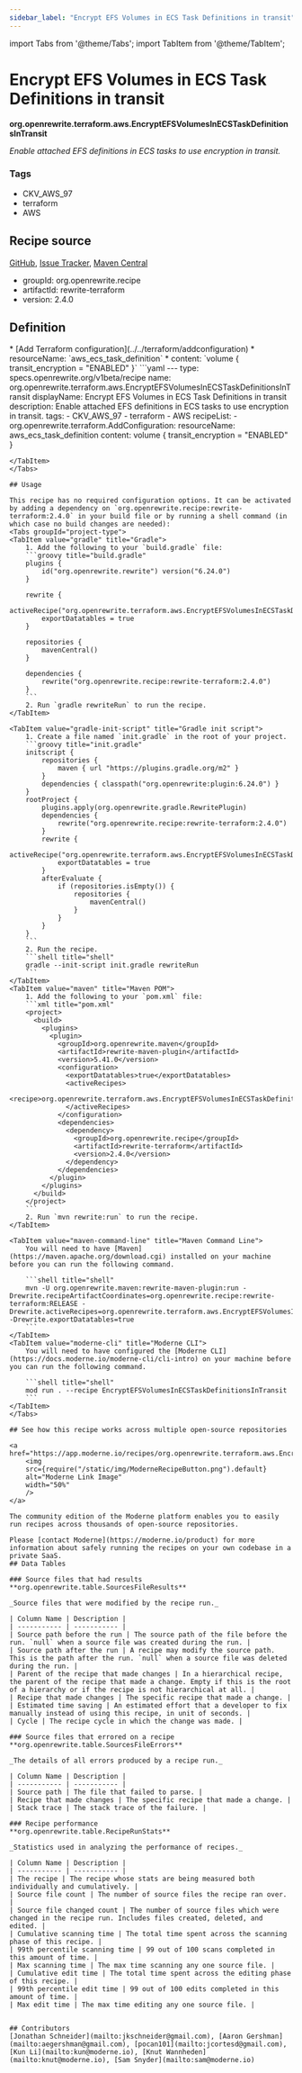 ```yaml
---
sidebar_label: "Encrypt EFS Volumes in ECS Task Definitions in transit"
---
```


import Tabs from '@theme/Tabs';
import TabItem from '@theme/TabItem';

# Encrypt EFS Volumes in ECS Task Definitions in transit

**org.openrewrite.terraform.aws.EncryptEFSVolumesInECSTaskDefinitionsInTransit**

_Enable attached EFS definitions in ECS tasks to use encryption in transit._

### Tags

* CKV_AWS_97
* terraform
* AWS

## Recipe source

[GitHub](https://github.com/openrewrite/rewrite-terraform/blob/main/src/main/resources/META-INF/rewrite/aws.yml), [Issue Tracker](https://github.com/openrewrite/rewrite-terraform/issues), [Maven Central](https://central.sonatype.com/artifact/org.openrewrite.recipe/rewrite-terraform/2.4.0/jar)

* groupId: org.openrewrite.recipe
* artifactId: rewrite-terraform
* version: 2.4.0


## Definition

<Tabs groupId="recipe-type">
<TabItem value="recipe-list" title="Recipe List" >
* [Add Terraform configuration](../../terraform/addconfiguration)
  * resourceName: `aws_ecs_task_definition`
  * content: `volume {   transit_encryption = "ENABLED" }`

</TabItem>

<TabItem value="yaml-recipe-list" title="Yaml Recipe List">
```yaml
---
type: specs.openrewrite.org/v1beta/recipe
name: org.openrewrite.terraform.aws.EncryptEFSVolumesInECSTaskDefinitionsInTransit
displayName: Encrypt EFS Volumes in ECS Task Definitions in transit
description: Enable attached EFS definitions in ECS tasks to use encryption in transit.
tags:
  - CKV_AWS_97
  - terraform
  - AWS
recipeList:
  - org.openrewrite.terraform.AddConfiguration:
      resourceName: aws_ecs_task_definition
      content: volume {
  transit_encryption = "ENABLED"
}

```
</TabItem>
</Tabs>

## Usage

This recipe has no required configuration options. It can be activated by adding a dependency on `org.openrewrite.recipe:rewrite-terraform:2.4.0` in your build file or by running a shell command (in which case no build changes are needed): 
<Tabs groupId="project-type">
<TabItem value="gradle" title="Gradle">
    1. Add the following to your `build.gradle` file:
    ```groovy title="build.gradle"
    plugins {
        id("org.openrewrite.rewrite") version("6.24.0")
    }
    
    rewrite {
        activeRecipe("org.openrewrite.terraform.aws.EncryptEFSVolumesInECSTaskDefinitionsInTransit")
        exportDatatables = true
    }
    
    repositories {
        mavenCentral()
    }
    
    dependencies {
        rewrite("org.openrewrite.recipe:rewrite-terraform:2.4.0")
    }
    ```
    2. Run `gradle rewriteRun` to run the recipe.
</TabItem>

<TabItem value="gradle-init-script" title="Gradle init script">
    1. Create a file named `init.gradle` in the root of your project.
    ```groovy title="init.gradle"
    initscript {
        repositories {
            maven { url "https://plugins.gradle.org/m2" }
        }
        dependencies { classpath("org.openrewrite:plugin:6.24.0") }
    }
    rootProject {
        plugins.apply(org.openrewrite.gradle.RewritePlugin)
        dependencies {
            rewrite("org.openrewrite.recipe:rewrite-terraform:2.4.0")
        }
        rewrite {
            activeRecipe("org.openrewrite.terraform.aws.EncryptEFSVolumesInECSTaskDefinitionsInTransit")
            exportDatatables = true
        }
        afterEvaluate {
            if (repositories.isEmpty()) {
                repositories {
                    mavenCentral()
                }
            }
        }
    }
    ```
    2. Run the recipe.
    ```shell title="shell"
    gradle --init-script init.gradle rewriteRun
    ```
</TabItem>
<TabItem value="maven" title="Maven POM">
    1. Add the following to your `pom.xml` file:
    ```xml title="pom.xml"
    <project>
      <build>
        <plugins>
          <plugin>
            <groupId>org.openrewrite.maven</groupId>
            <artifactId>rewrite-maven-plugin</artifactId>
            <version>5.41.0</version>
            <configuration>
              <exportDatatables>true</exportDatatables>
              <activeRecipes>
                <recipe>org.openrewrite.terraform.aws.EncryptEFSVolumesInECSTaskDefinitionsInTransit</recipe>
              </activeRecipes>
            </configuration>
            <dependencies>
              <dependency>
                <groupId>org.openrewrite.recipe</groupId>
                <artifactId>rewrite-terraform</artifactId>
                <version>2.4.0</version>
              </dependency>
            </dependencies>
          </plugin>
        </plugins>
      </build>
    </project>
    ```
    2. Run `mvn rewrite:run` to run the recipe.
</TabItem>

<TabItem value="maven-command-line" title="Maven Command Line">
    You will need to have [Maven](https://maven.apache.org/download.cgi) installed on your machine before you can run the following command.

    ```shell title="shell"
    mvn -U org.openrewrite.maven:rewrite-maven-plugin:run -Drewrite.recipeArtifactCoordinates=org.openrewrite.recipe:rewrite-terraform:RELEASE -Drewrite.activeRecipes=org.openrewrite.terraform.aws.EncryptEFSVolumesInECSTaskDefinitionsInTransit -Drewrite.exportDatatables=true
    ```
</TabItem>
<TabItem value="moderne-cli" title="Moderne CLI">
    You will need to have configured the [Moderne CLI](https://docs.moderne.io/moderne-cli/cli-intro) on your machine before you can run the following command.

    ```shell title="shell"
    mod run . --recipe EncryptEFSVolumesInECSTaskDefinitionsInTransit
    ```
</TabItem>
</Tabs>

## See how this recipe works across multiple open-source repositories

<a href="https://app.moderne.io/recipes/org.openrewrite.terraform.aws.EncryptEFSVolumesInECSTaskDefinitionsInTransit">
    <img
    src={require("/static/img/ModerneRecipeButton.png").default}
    alt="Moderne Link Image"
    width="50%"
    />
</a>

The community edition of the Moderne platform enables you to easily run recipes across thousands of open-source repositories.

Please [contact Moderne](https://moderne.io/product) for more information about safely running the recipes on your own codebase in a private SaaS.
## Data Tables

### Source files that had results
**org.openrewrite.table.SourcesFileResults**

_Source files that were modified by the recipe run._

| Column Name | Description |
| ----------- | ----------- |
| Source path before the run | The source path of the file before the run. `null` when a source file was created during the run. |
| Source path after the run | A recipe may modify the source path. This is the path after the run. `null` when a source file was deleted during the run. |
| Parent of the recipe that made changes | In a hierarchical recipe, the parent of the recipe that made a change. Empty if this is the root of a hierarchy or if the recipe is not hierarchical at all. |
| Recipe that made changes | The specific recipe that made a change. |
| Estimated time saving | An estimated effort that a developer to fix manually instead of using this recipe, in unit of seconds. |
| Cycle | The recipe cycle in which the change was made. |

### Source files that errored on a recipe
**org.openrewrite.table.SourcesFileErrors**

_The details of all errors produced by a recipe run._

| Column Name | Description |
| ----------- | ----------- |
| Source path | The file that failed to parse. |
| Recipe that made changes | The specific recipe that made a change. |
| Stack trace | The stack trace of the failure. |

### Recipe performance
**org.openrewrite.table.RecipeRunStats**

_Statistics used in analyzing the performance of recipes._

| Column Name | Description |
| ----------- | ----------- |
| The recipe | The recipe whose stats are being measured both individually and cumulatively. |
| Source file count | The number of source files the recipe ran over. |
| Source file changed count | The number of source files which were changed in the recipe run. Includes files created, deleted, and edited. |
| Cumulative scanning time | The total time spent across the scanning phase of this recipe. |
| 99th percentile scanning time | 99 out of 100 scans completed in this amount of time. |
| Max scanning time | The max time scanning any one source file. |
| Cumulative edit time | The total time spent across the editing phase of this recipe. |
| 99th percentile edit time | 99 out of 100 edits completed in this amount of time. |
| Max edit time | The max time editing any one source file. |


## Contributors
[Jonathan Schneider](mailto:jkschneider@gmail.com), [Aaron Gershman](mailto:aegershman@gmail.com), [pocan101](mailto:jcortesd@gmail.com), [Kun Li](mailto:kun@moderne.io), [Knut Wannheden](mailto:knut@moderne.io), [Sam Snyder](mailto:sam@moderne.io)
